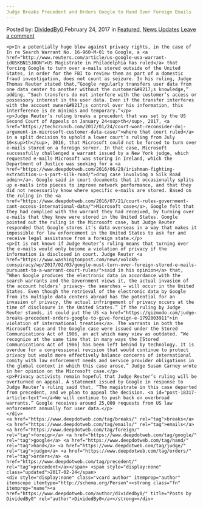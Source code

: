 ```yaml
---
Judge Breaks Precedent and Orders Google to Hand Over Foreign Emails
---
```

<article class="post-listing post-18317 post type-post status-publish format-standard has-post-thumbnail hentry  tag-breaks tag-emails tag-foreign tag-google tag-hand tag-judge tag-orders tag-precedent">
    <div class="post-inner">
        <span>Posted by: <a href="https://www.deepdotweb.com/author/dividedby0/" title="">DividedBy0 </a></span>
    <span>February 24, 2017</span>
    <span>in <a href="https://www.deepdotweb.com/category/deepdot-news/" rel="category tag">Featured</a>, <a href="https://www.deepdotweb.com/category/news-updates/" rel="category tag">News Updates</a></span>
    <span><a href="https://www.deepdotweb.com/2017/02/24/judge-breaks-precedent-orders-google-hand-foreign-emails/#respond">Leave a comment</a></span>
    </p>
    <div class="clear"></div>
    
    <p>In a potentially huge blow against privacy rights, in the case of In re Search Warrant No. 16-960-M-01 to Google, a <a href="http://www.reuters.com/article/us-google-usa-warrant-idUSKBN15J0ON">US Magistrate in Philadelphia has ruled</a> that forcing Google to turn over e-mails stored outside of the United States, in order for the FBI to review them as part of a domestic fraud investigation, does not count as seizure. In his ruling, Judge Thomas Reuter stated that,“Google regularly transfers user data from one data center to another without the customer&#8217;s knowledge,” adding, “Such transfers do not interfere with the customer’s access or possessory interest in the user data. Even if the transfer interferes with the account owner&#8217;s control over his information, this interference is de minimis and temporary.”</p>
    <p>Judge Reuter’s ruling breaks a precedent that was set by the US Second Court of Appeals on January 24<sup>th</sup>, 2017, <a href="https://techcrunch.com/2017/01/24/court-wont-reconsider-doj-argument-in-microsoft-customer-data-case/">where that court ruled</a> in a split decision to uphold a lower court’s ruling from July 16<sup>th</sup>, 2016, that Microsoft could not be forced to turn over e-mails stored on a foreign server. In that case, Microsoft successfully challenged a warrant issued by a New York judge, which requested e-mails Microsoft was storing in Ireland, which the Department of Justice was seeking for a <a href="https://www.deepdotweb.com/2016/06/29/irishman-fighting-extradition-u-s-part-silk-road/">drug case involving a Silk Road admin</a>. Google said in court documents that it occasionally splits up e-mails into pieces to improve network performance, and that they did not necessarily know where specific e-mails are stored. Based on the ruling in the <a href="https://www.deepdotweb.com/2016/07/21/court-rules-government-cant-access-international-data/">Microsoft case</a>, Google felt that they had complied with the warrant they had received, by turning over e-mails that they knew were stored in the United States. Google pointed out the ruling in the Microsoft case, but Judge Reuter responded that Google stores it’s data overseas in a way that makes it impossible for law enforcement in the United States to ask for and receive legal assistance from a foreign state.</p>
    <p>It is not known if Judge Reuter’s ruling means that turning over the e-mails would only become a violation of privacy if the information is disclosed in court. Judge Reuter <a href="https://www.washingtonpost.com/news/volokh-conspiracy/wp/2017/02/03/google-must-turn-over-foreign-stored-e-mails-pursuant-to-a-warrant-court-rules/">said in his opinion</a> that, “When Google produces the electronic data in accordance with the search warrants and the Government views it, the actual invasion of the account holders’ privacy- the searches – will occur in the United States. Even though the retrieval of the electronic data by Google from its multiple data centers abroad has the potential for an invasion of privacy, the actual infringement of privacy occurs at the time of disclosure in the United States.” If the ruling by Judge Reuter stands, it could put the US <a href="https://gizmodo.com/judge-breaks-precedent-orders-google-to-give-foreign-e-1792003911">in violation of international treaties</a>. The warrants in both the Microsoft case and the Google case were issued under the Stored Communications Act of 1986, an act which many view as outdated. “We recognize at the same time that in many ways the [Stored Communications Act of 1986] has been left behind by technology. It is overdue for a congressional revision that would continue to protect privacy but would more effectively balance concerns of international comity with law enforcement needs and service provider obligations in the global context in which this case arose,” Judge Susan Carney wrote in her opinion on the Microsoft case.</p>
    <p>Privacy activists remain hopeful that Judge Reuter’s ruling will be overturned on appeal. A statement issued by Google in response to Judge Reuter’s ruling said that, “The magistrate in this case departed from precedent, and we plan to appeal the decision. <a id="post-18317-article-text"></a>We will continue to push back on overbroad warrants.” Google receives around 25,000 requests from US law enforcement annually for user data.</p>
    </div>
    <a href="https://www.deepdotweb.com/tag/breaks/" rel="tag">breaks</a> <a href="https://www.deepdotweb.com/tag/emails/" rel="tag">emails</a> <a href="https://www.deepdotweb.com/tag/foreign/" rel="tag">foreign</a> <a href="https://www.deepdotweb.com/tag/google/" rel="tag">google</a> <a href="https://www.deepdotweb.com/tag/hand/" rel="tag">hand</a> <a href="https://www.deepdotweb.com/tag/judge/" rel="tag">judge</a> <a href="https://www.deepdotweb.com/tag/orders/" rel="tag">orders</a> <a href="https://www.deepdotweb.com/tag/precedent/" rel="tag">precedent</a></span> <span style="display:none" class="updated">2017-02-24</span>
    <div style="display:none" class="vcard author" itemprop="author" itemscope itemtype="http://schema.org/Person"><strong class="fn" itemprop="name"><a href="https://www.deepdotweb.com/author/dividedby0/" title="Posts by DividedBy0" rel="author">DividedBy0</a></strong></div>
    
